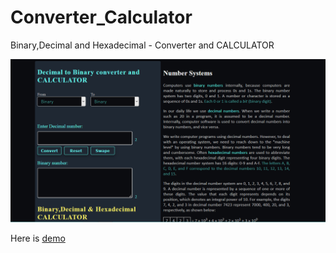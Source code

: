 # Converter_Calculator
Binary,Decimal and Hexadecimal - Converter and CALCULATOR

![Image of Converter_calculator](/Converter_calculator.PNG)

Here is [demo](https://sidpro-hash.github.io/Converter_Calculator/)
